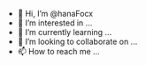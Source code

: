- 👋 Hi, I’m @hanaFocx
- 👀 I’m interested in ...
- 🌱 I’m currently learning ...
- 💞️ I’m looking to collaborate on ...
- 📫 How to reach me ...

<!---
hanaFocx/hanaFocx is a ✨ special ✨ repository because its `README.md` (this file) appears on your GitHub profile.
You can click the Preview link to take a look at your changes.
--->
